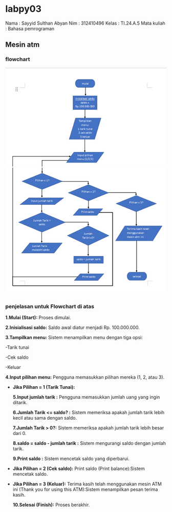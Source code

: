 # labpy03
Nama : Sayyid Sulthan Abyan
Nim : 312410496
Kelas : TI.24.A.5
Mata kuliah : Bahasa pemrograman
## Mesin atm
### flowchart 
![gambar1](screenshot/ft1.png)
![gambar1](screenshot/ft2.png)
### penjelasan untuk Flowchart di atas
**1.Mulai (Start):** Proses dimulai. <p>
**2.Inisialisasi saldo:** Saldo awal diatur menjadi Rp. 100.000.000. <p>
**3.Tampilkan menu:** Sistem menampilkan menu dengan tiga opsi: <p>
-Tarik tunai <p>
-Cek saldo <p>
-Keluar <p>
**4.Input pilihan menu:** Pengguna memasukkan pilihan mereka (1, 2, atau 3). <p>
- **Jika Pilihan = 1 (Tarik Tunai):** <p>
**5.Input jumlah tarik :** Pengguna memasukkan jumlah uang yang ingin ditarik. <p>
**6.Jumlah Tarik <= saldo? :** Sistem memeriksa apakah jumlah tarik lebih kecil atau sama dengan saldo. <p>
**7.Jumlah Tarik > 0?:** Sistem memeriksa apakah jumlah tarik lebih besar dari 0. <p>
**8.saldo = saldo - jumlah tarik :** Sistem mengurangi saldo dengan jumlah tarik. <p>
**9.Print saldo :** Sistem mencetak saldo yang diperbarui. <p>
- **Jika Pilihan = 2 (Cek saldo):** Print saldo (Print balance):Sistem mencetak saldo. <p>
- **Jika Pilihan = 3 (Keluar):** Terima kasih telah menggunakan mesin ATM ini (Thank you for using this ATM):Sistem menampilkan pesan terima kasih. <p>
**10.Selesai (Finish):** Proses berakhir. <p>
